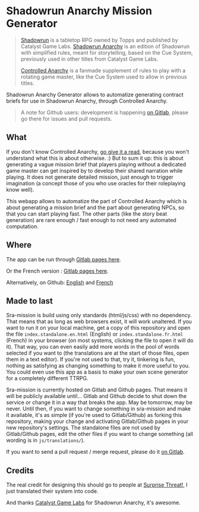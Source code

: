 # Shadowrun Anarchy Mission Generator

> [Shadowrun](https://www.shadowrunsixthworld.com/) is a tabletop RPG owned
> by Topps and published by Catalyst Game Labs. [Shadowrun
> Anarchy](https://store.catalystgamelabs.com/products/shadowrun-anarchy-pdf)
> is an edition of Shadowrun with simplified rules, meant for storytelling,
> based on the Cue System, previously used in other titles from Catalyst
> Game Labs.
>
> [Controlled
> Anarchy](https://www.surprisethreat.com/single-post/controlled-anarchy)
> is a fanmade supplement of rules to play with a rotating game master,
> like the Cue System used to allow in previous titles.

Shadowrun Anarchy Generator allows to automatize generating contract briefs
for use in Shadowrun Anarchy, through Controlled Anarchy.

> A note for Github users: development is happening [on
> Gitlab](https://gitlab.com/oelmekki/sra-mission), please go there for
> issues and pull requests.

## What

If you don't know Controlled Anarchy, [go give it a read](https://www.surprisethreat.com/single-post/controlled-anarchy), because you won't understand what this is about otherwise. :) But to sum it up: this
is about generating a vague mission brief that players playing without a
dedicated game master can get inspired by to develop their shared narration
while playing. It does not generate detailed mission, just enough to
trigger imagination (a concept those of you who use oracles for their
roleplaying know well). 

This webapp allows to automatize the part of Controlled Anarchy which is
about generating a mission brief and the part about generating NPCs, so
that you can start playing fast. The other parts (like the story beat
generation) are rare enough / fast enough to not need any automated
computation.


## Where

The app can be run through [Gitlab pages here](https://oelmekki.gitlab.io/sra-mission/).

Or the French version : [Gitlab pages here](https://oelmekki.gitlab.io/sra-mission/?lang=fr). 

Alternatively, on Github: [English](https://oelmekki.github.io/sra-mission/) and [French](https://oelmekki.github.io/sra-mission/?lang=fr)


## Made to last

Sra-mission is build using only standards
(html/js/css) with no dependency. That means that as long as web browsers
exist, it will work unaltered. If you want to run it on your local machine,
get a copy of this repository and open the file `index.standalone.en.html`
(English) or `index.standalone.fr.html` (French) in your browser (on most
systems, clicking the file to open it will do it). That way, you can even
easily add more words in the pool of words selected if you want to (the
translations are at the start of those files, open them in a text editor).
If you're not used to that, try it, tinkering is fun, nothing as satisfying
as changing something to make it more useful to you. You could even use
this app as a basis to make your own scene generator for a completely
different TTRPG.

Sra-mission is currently hosted on Gitlab and Github pages. That means it will be
publicly available until… Gitlab and Github decide to shut down the service or change
it in a way that breaks the app. May be tomorrow, may be never. Until then,
if you want to change something in sra-mission and make it available, it's
as simple (if you're used to Gitlab/Github) as forking this repository, making
your change and activating Gitlab/Github pages in your new repository's settings.
The standalone files are not used by Gitlab/Github pages, edit the other files if
you want to change something (all wording is in `js/translations/`).

If you want to send a pull request / merge request, please do it [on
Gitlab](https://gitlab.com/oelmekki/sra-mission).


## Credits

The real credit for designing this should go to people at [Surprise Threat!](https://www.surprisethreat.com/),
I just translated their system into code.

And thanks [Catalyst Game Labs](https://www.catalystgamelabs.com/) for Shadowrun Anarchy, it's awesome.
